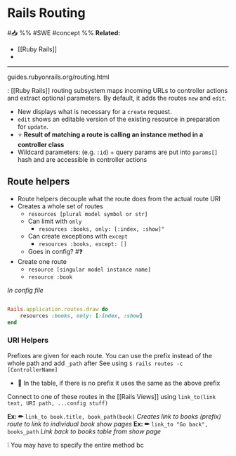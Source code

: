 # Rails Routing
#📥 
%%
#SWE 
#concept
%%
**Related:**
-  [[Ruby Rails]]
-  

---

guides.rubyonrails.org/routing.html

: [[Ruby Rails]] routing subsystem maps incoming URLs to controller actions and extract optional parameters. By default, it adds the routes `new` and `edit`. 
- New displays what is necessary for a `create` request. 
- `edit` shows an editable version of the existing resource in preparation for `update`.
- ⭐ **Result of matching a route is calling an instance method in a controller class**
- Wildcard parameters: (e.g. `:id`) + query params are put into `params[]` hash and are accessible in controller actions

## Route helpers
- Route helpers decouple what the route does from the actual route URI
- Creates a whole set of routes 
	- `resources [plural model symbol or str]` 
	- Can limit with `only`
		- `resources :books, only: [:index, :show]"`
	- Can create exceptions with `except`
		- `resources :books, except: []`
	- Goes in config? #❓ 
- Create one route
	- `resource [singular model instance name]`
	- `resource :book`

*In config file*
```Ruby

Rails.application.routes.draw do
	resources :books, only: [:index, :show]
end


```

### URI Helpers
Prefixes are given for each route. You can use the prefix instead of the whole path and add `_path` after
See using `$ rails routes -c [ControllerName]`
- 📝 In the table, if there is no prefix it uses the same as the above prefix

Connect to one of these routes in the [[Rails Views]] using `link_to(link text, URI path, ...config stuff)`

**Ex: ✏**  `link_to book.title, book_path(book)` *Creates link to books (prefix) route to link to individual book show pages*
**Ex: ✏**  `link_to "Go back", books_path` *Link back to books table from show page*

❕ You may have to specify the entire method bc 